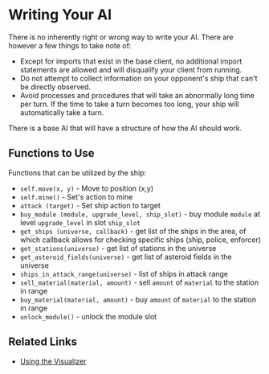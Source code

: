 # Writing Your AI

There is no inherently right or wrong way to write your AI. There are however a few things to take note of:

* Except for imports that exist in the base client, no additional import statements are allowed and will disqualify your client from running.
* Do not attempt to collect information on your opponent's ship that can't be directly observed.
* Avoid processes and procedures that will take an abnormally long time per turn. If the time to take a turn becomes too long, your ship will automatically take a turn.

There is a base AI that will have a structure of how the AI should work. 
 
## Functions to Use

Functions that can be utilized by the ship:

* `self.move(x, y)` - Move to position (x,y)
* `self.mine()` - Set's action to mine
* `attack (target)` - Set ship action to target
* `buy_module (module, upgrade_level, ship_slot)` - buy module `module` at level `upgrade_level` in slot `ship_slot`
* `get_ships (universe, callback)` - get list of the ships in the area, of which callback allows for checking specific ships (ship, police, enforcer)
* `get_stations(universe)` - get list of stations in the universe
* `get_asteroid_fields(universe)` - get list of asteroid fields in the universe
* `ships_in_attack_range(universe)` - list of ships in attack range 
* `sell_material(material, amount)` - sell `amount` of `material` to the station in range
* `buy_material(material, amount)` - buy `amount` of `material` to the station in range
* `unlock_module()` - unlock the module slot

## Related Links
* [Using the Visualizer](using_the_visualizer.md)